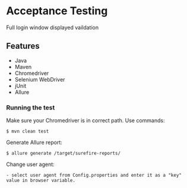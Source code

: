# Acceptance Testing
Full login window displayed vaildation


## Features
- Java
- Maven
- Chromedriver
- Selenium WebDriver
- jUnit
- Allure


### Running the test
Make sure your Chromedriver is in correct path.
Use commands:
```
$ mvn clean test
```

 Generate Allure report:
```
$ allure generate /target/surefire-reports/
```

 Change user agent:
```
- select user agent from Config.properties and enter it as a "key" value in browser variable.
```
